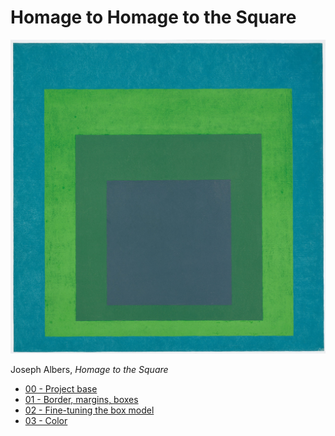 Homage to Homage to the Square
==============================

![Homage to the Square](homage.jpg)

Joseph Albers, _Homage to the Square_

* [00 - Project base](https://amd-rutgers.github.io/homage-to-the-square/00/)
* [01 - Border, margins, boxes](https://amd-rutgers.github.io/homage-to-the-square/01/)
* [02 - Fine-tuning the box model](https://amd-rutgers.github.io/homage-to-the-square/02/)
* [03 - Color](https://amd-rutgers.github.io/homage-to-the-square/03/)